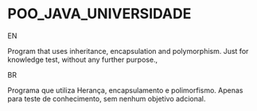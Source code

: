 # POO_JAVA_UNIVERSIDADE


EN

Program that uses inheritance, encapsulation and polymorphism.
Just for knowledge test, without any further purpose.,


BR

Programa que utiliza Herança, encapsulamento e polimorfismo. 
Apenas para teste de conhecimento, sem nenhum objetivo adcional.
